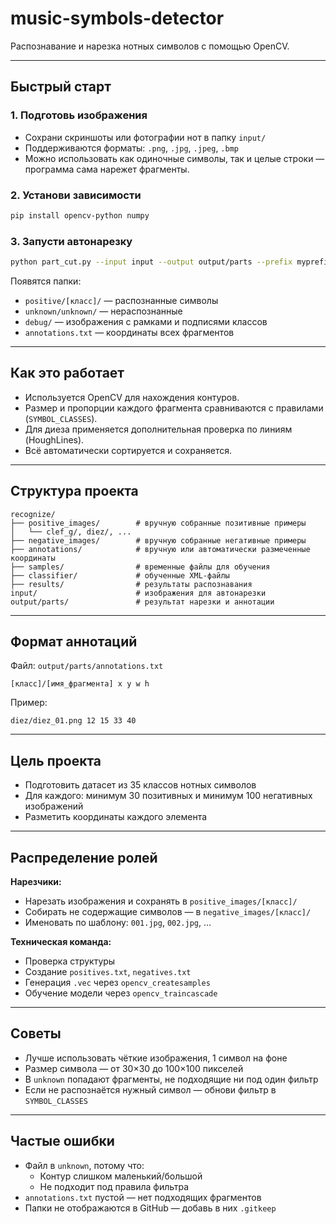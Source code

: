 # music-symbols-detector

Распознавание и нарезка нотных символов с помощью OpenCV.

---

## Быстрый старт

### 1. Подготовь изображения
- Сохрани скриншоты или фотографии нот в папку `input/`
- Поддерживаются форматы: `.png`, `.jpg`, `.jpeg`, `.bmp`
- Можно использовать как одиночные символы, так и целые строки — программа сама нарежет фрагменты.

### 2. Установи зависимости
```sh
pip install opencv-python numpy
```

### 3. Запусти автонарезку
```sh
python part_cut.py --input input --output output/parts --prefix myprefix_
```

Появятся папки:
- `positive/[класс]/` — распознанные символы
- `unknown/unknown/` — нераспознанные
- `debug/` — изображения с рамками и подписями классов
- `annotations.txt` — координаты всех фрагментов

---

## Как это работает
- Используется OpenCV для нахождения контуров.
- Размер и пропорции каждого фрагмента сравниваются с правилами (`SYMBOL_CLASSES`).
- Для диеза применяется дополнительная проверка по линиям (HoughLines).
- Всё автоматически сортируется и сохраняется.

---

## Структура проекта
```
recognize/
├── positive_images/        # вручную собранные позитивные примеры
│   └── clef_g/, diez/, ...
├── negative_images/        # вручную собранные негативные примеры
├── annotations/            # вручную или автоматически размеченные координаты
├── samples/                # временные файлы для обучения
├── classifier/             # обученные XML-файлы
├── results/                # результаты распознавания
input/                      # изображения для автонарезки
output/parts/               # результат нарезки и аннотации
```

---

## Формат аннотаций
Файл: `output/parts/annotations.txt`
```
[класс]/[имя_фрагмента] x y w h
```
Пример:
```
diez/diez_01.png 12 15 33 40
```

---

## Цель проекта
- Подготовить датасет из 35 классов нотных символов
- Для каждого: минимум 30 позитивных и минимум 100 негативных изображений
- Разметить координаты каждого элемента

---

## Распределение ролей
**Нарезчики:**
- Нарезать изображения и сохранять в `positive_images/[класс]/`
- Собирать не содержащие символов — в `negative_images/[класс]/`
- Именовать по шаблону: `001.jpg`, `002.jpg`, ...

**Техническая команда:**
- Проверка структуры
- Создание `positives.txt`, `negatives.txt`
- Генерация `.vec` через `opencv_createsamples`
- Обучение модели через `opencv_traincascade`

---

## Советы
- Лучше использовать чёткие изображения, 1 символ на фоне
- Размер символа — от 30×30 до 100×100 пикселей
- В `unknown` попадают фрагменты, не подходящие ни под один фильтр
- Если не распознаётся нужный символ — обнови фильтр в `SYMBOL_CLASSES`

---

## Частые ошибки
- Файл в `unknown`, потому что:
  - Контур слишком маленький/большой
  - Не подходит под правила фильтра
- `annotations.txt` пустой — нет подходящих фрагментов
- Папки не отображаются в GitHub — добавь в них `.gitkeep`


